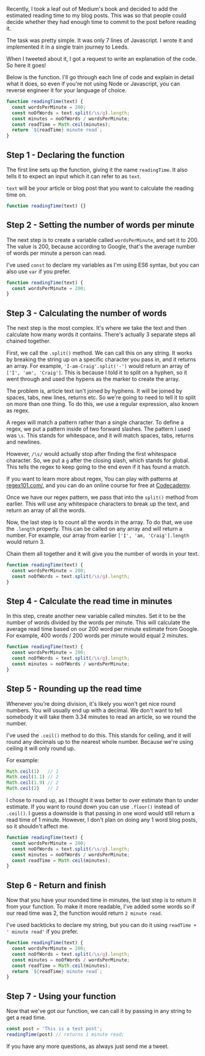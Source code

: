 Recently, I took a leaf out of Medium's book and decided to add the estimated reading time to my blog posts. This was so that people could decide whether they had enough time to commit to the post before reading it.

The task was pretty simple. It was only 7 lines of Javascript. I wrote it and implemented it in a single train journey to Leeds.

When I tweeted about it, I got a request to write an explanation of the code. So here it goes!

Below is the function. I'll go through each line of code and explain in detail what it does, so even if you're not using Node or Javascript, you can reverse engineer it for your language of choice.

``` javascript
function readingTime(text) {
  const wordsPerMinute = 200;
  const noOfWords = text.split(/\s/g).length;
  const minutes = noOfWords / wordsPerMinute;
  const readTime = Math.ceil(minutes);
  return `${readTime} minute read`;
}
```

## Step 1 - Declaring the function

The first line sets up the function, giving it the name `readingTime`. It also tells it to expect an input which it can refer to as `text`.

`text` will be your article or blog post that you want to calculate the reading time on.

``` javascript
function readingTime(text) {}
```

## Step 2 - Setting the number of words per minute

The next step is to create a variable called `wordsPerMinute`, and set it to 200. The value is 200, because according to Google, that's the average number of words per minute a person can read.

I've used `const` to declare my variables as I'm using ES6 syntax, but you can also use `var` if you prefer.

``` javascript
function readingTime(text) {
  const wordsPerMinute = 200;
}
```

## Step 3 - Calculating the number of words

The next step is the most complex. It's where we take the text and then calculate how many words it contains. There's actually 3 separate steps all chained together.

First, we call the `.split()` method. We can call this on any string. It works by breaking the string up on a specific character you pass in, and it returns an array. For example, `'I-am-Craig'.split('-')` would return an array of `['I', 'am', 'Craig']`. This is because I told it to split on a hyphen, so it went through and used the hypens as the marker to create the array.

The problem is, article text isn't joined by hyphens. It will be joined by spaces, tabs, new lines, returns etc. So we're going to need to tell it to split on more than one thing. To do this, we use a regular expression, also known as regex.

A regex will match a pattern rather than a single character. To define a regex, we put a pattern inside of two forward slashes. The pattern I used was `\s`. This stands for whitespace, and it will match spaces, tabs, returns and newlines.

However, `/\s/` would actually stop after finding the first whitespace character. So, we put a `g` after the closing slash, which stands for global. This tells the regex to keep going to the end even if it has found a match.

If you want to learn more about regex, You can play with patterns at [regex101.com/](https://regex101.com/#javascript), and you can do an online course for free at [Codecademy](https://www.codecademy.com/courses/javascript-intermediate-en-NJ7Lr/0/1).

Once we have our regex pattern, we pass that into the `split()` method from earlier. This will use any whitespace characters to break up the text, and return an array of all the words.

Now, the last step is to count all the words in the array. To do that, we use the `.length` property. This can be called on any array and will return a number. For example, our array from earlier `['I', 'am, 'Craig'].length` would return 3.

Chain them all together and it will give you the number of words in your text.

``` javascript
function readingTime(text) {
  const wordsPerMinute = 200;
  const noOfWords = text.split(/\s/g).length;
}
```

## Step 4 - Calculate the read time in minutes

In this step, create another new variable called minutes. Set it to be the number of words divided by the words per minute. This will calculate the average read time based on our 200 word per minute estimate from Google. For example, 400 words / 200 words per minute would equal 2 minutes.

``` javascript
function readingTime(text) {
  const wordsPerMinute = 200;
  const noOfWords = text.split(/\s/g).length;
  const minutes = noOfWords / wordsPerMinute;
}
```

## Step 5 - Rounding up the read time

Whenever you're doing division, it's likely you won't get nice round numbers. You will usually end up with a decimal. We don't want to tell somebody it will take them 3.34 minutes to read an article, so we round the number. 

I've used the `.ceil()` method to do this. This stands for ceiling, and it will round any decimals up to the nearest whole number. Because we're using ceiling it will only round up.

For example:

``` javascript
Math.ceil(1)   // 1
Math.ceil(1.1) // 2
Math.ceil(1.9) // 2
Math.ceil(2)   // 2
```

I chose to round up, as I thought it was better to over estimate than to under estimate. If you want to round down you can use `.floor()` instead of `.ceil()`. I guess a downside is that passing in one word would still return a read time of 1 minute. However, I don't plan on doing any 1 word blog posts, so it shouldn't affect me.

``` javascript
function readingTime(text) {
  const wordsPerMinute = 200;
  const noOfWords = text.split(/\s/g).length;
  const minutes = noOfWords / wordsPerMinute;
  const readTime = Math.ceil(minutes);
}
```

## Step 6 - Return and finish

Now that you have your rounded time in minutes, the last step is to return it from your function. To make it more readable, I've added some words so if our read time was 2, the function would return `2 minute read`.

I've used backticks to declare my string, but you can do it using `readTime + ' minute read'` if you prefer.

``` javascript
function readingTime(text) {
  const wordsPerMinute = 200;
  const noOfWords = text.split(/\s/g).length;
  const minutes = noOfWords / wordsPerMinute;
  const readTime = Math.ceil(minutes);
  return `${readTime} minute read`;
}
```

## Step 7 - Using your function

Now that we've got our function, we can call it by passing in any string to get a read time.

``` javascript
const post = 'This is a test post';
readingTime(post) // returns 1 minute read;
```

If you have any more questions, as always just send me a tweet.
